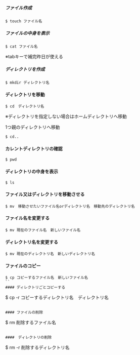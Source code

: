 ##### ファイル作成
```
$ touch ファイル名
```

##### ファイルの中身を表示
```
$ cat ファイル名
```
※tabキーで補完昨日が使える

##### ディレクトリを作成
```
$ mkdir ディレクトリ名
```

#### ディレクトリを移動
```
$ cd　ディレクトリ名
```
※ディレクトリを指定しない場合はホームディレクトリへ移動

1つ親のディレクトリへ移動
```
$ cd..
```

#### カレントディレクトリの確認
```
$ pwd
```

#### ディレクトリの中身を表示
```
$ ls
```

#### ファイル又はディレクトリを移動させる
```
$ mv　移動させたいファイル名orディレクトリ名　移動先のディレクトリ名
```

#### ファイル名を変更する
```
$ mv 現在のファイル名　新しいファイル名
```

#### ディレクトリ名を変更する
```
$ mv 現在のディレクトリ名　新しいディレクトリ名
```

#### ファイルのコピー
```
$ cp コピーするファイル名　新しいファイル名
``
#### ディレクトリごとコピーする
```
$ cp -r コピーするディレクトリ名　ディレクトリ名
```

#### ファイルの削除
```
$ rm 削除するファイル名
```

####　ディレクトリの削除
```
$ rm -r 削除するディレクトリ名
```





